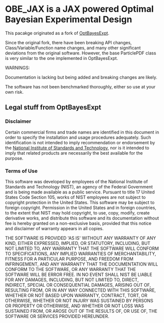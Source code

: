 
# OBE_JAX is a JAX powered Optimal Bayesian Experimental Design

This pacakge originated as a fork of [OptBayesExpt](https://github.com/usnistgov/optbayesexpt).

Since the original fork, there have been breaking API changes, Class/Variable/Function name changes,
and many other significant deviations from the original software. However, the base ParticlePDF class
is very similar to the one implemented in OptBayesExpt.

WARNINGS:

Documentation is lacking but being added and breaking changes are likely. 

The software has not been benchmarked thoroughly, either so use at your own risk. 


## Legal stuff from OptBayesExpt

### Disclaimer
Certain commercial firms and trade names are identified in this document in
order to specify the installation and usage procedures adequately. Such
identification is not intended to imply recommendation or endorsement by the
[National Institute of Standards and Technology](http://www.nist.gov), nor
is it intended to imply that related products are necessarily the best
available for the purpose.

### Terms of Use
This software was developed by employees of the National Institute of
Standards and Technology (NIST), an agency of the Federal
Government and is being made available as a public service. Pursuant to
title 17 United States Code Section 105, works of NIST employees are not
subject to copyright protection in the United States. This software may be
subject to foreign copyright. Permission in the United States and in
foreign countries, to the extent that NIST may hold copyright, to use,
copy, modify, create derivative works, and distribute this software and its
documentation without fee is hereby granted on a non-exclusive basis,
provided that this notice and disclaimer of warranty appears in all copies.

THE SOFTWARE IS PROVIDED 'AS IS' WITHOUT ANY WARRANTY OF ANY KIND, EITHER EXPRESSED, IMPLIED, OR STATUTORY, INCLUDING, BUT NOT LIMITED TO, ANY WARRANTY THAT THE SOFTWARE WILL CONFORM TO SPECIFICATIONS, ANY IMPLIED WARRANTIES OF MERCHANTABILITY, FITNESS FOR A PARTICULAR PURPOSE, AND FREEDOM FROM INFRINGEMENT, AND ANY WARRANTY THAT THE DOCUMENTATION WILL CONFORM TO THE SOFTWARE, OR ANY WARRANTY THAT THE SOFTWARE WILL BE ERROR FREE. IN NO EVENT SHALL NIST BE LIABLE FOR ANY DAMAGES, INCLUDING,
BUT NOT LIMITED TO, DIRECT, INDIRECT, SPECIAL OR CONSEQUENTIAL DAMAGES, ARISING OUT OF, RESULTING FROM, OR IN ANY WAY CONNECTED WITH THIS SOFTWARE, WHETHER OR NOT BASED UPON WARRANTY, CONTRACT, TORT, OR OTHERWISE, WHETHER OR NOT INJURY WAS SUSTAINED BY PERSONS OR PROPERTY OR OTHERWISE, AND WHETHER OR NOT LOSS WAS SUSTAINED FROM, OR AROSE OUT OF THE RESULTS OF, OR USE OF, THE SOFTWARE OR SERVICES PROVIDED HEREUNDER.
